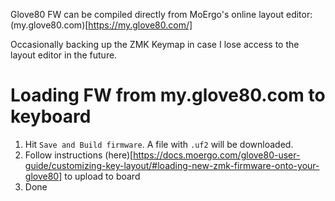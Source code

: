 Glove80 FW can be compiled directly from MoErgo's online layout editor: (my.glove80.com)[https://my.glove80.com/]

Occasionally backing up the ZMK Keymap in case I lose access to the layout editor in the future.

# Loading FW from my.glove80.com to keyboard

1. Hit `Save and Build firmware`. A file with `.uf2` will be downloaded.
2. Follow instructions (here)[https://docs.moergo.com/glove80-user-guide/customizing-key-layout/#loading-new-zmk-firmware-onto-your-glove80] to upload to board
3. Done
